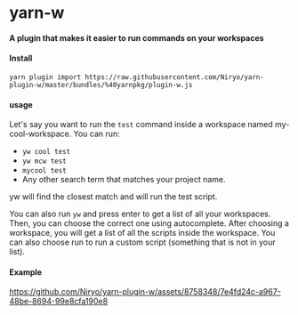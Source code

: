# yarn-w
#### A plugin that makes it easier to run commands on your workspaces

#### Install
`yarn plugin import https://raw.githubusercontent.com/Niryo/yarn-plugin-w/master/bundles/%40yarnpkg/plugin-w.js`

#### usage
Let's say you want to run the `test` command inside a workspace named my-cool-workspace. You can run:

- `yw cool test`
- `yw mcw test`
- `mycool test`
- Any other search term that matches your project name.

yw will find the closest match and will run the test script.

You can also run `yw` and press enter to get a list of all your workspaces. Then, you can choose the correct one using autocomplete. After choosing a workspace, you will get a list of all the scripts inside the workspace. You can also choose run to run a custom script (something that is not in your list).



#### Example


https://github.com/Niryo/yarn-plugin-w/assets/8758348/7e4fd24c-a967-48be-8694-99e8cfa190e8

